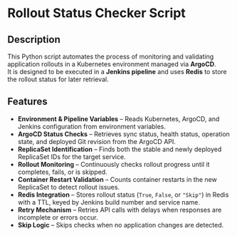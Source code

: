 # Rollout Status Checker Script

## Description
This Python script automates the process of monitoring and validating application rollouts in a Kubernetes environment managed via **ArgoCD**.  
It is designed to be executed in a **Jenkins pipeline** and uses **Redis** to store the rollout status for later retrieval.

## Features
- **Environment & Pipeline Variables** – Reads Kubernetes, ArgoCD, and Jenkins configuration from environment variables.
- **ArgoCD Status Checks** – Retrieves sync status, health status, operation state, and deployed Git revision from the ArgoCD API.
- **ReplicaSet Identification** – Finds both the stable and newly deployed ReplicaSet IDs for the target service.
- **Rollout Monitoring** – Continuously checks rollout progress until it completes, fails, or is skipped.
- **Container Restart Validation** – Counts container restarts in the new ReplicaSet to detect rollout issues.
- **Redis Integration** – Stores rollout status (`True`, `False`, or `"Skip"`) in Redis with a TTL, keyed by Jenkins build number and service name.
- **Retry Mechanism** – Retries API calls with delays when responses are incomplete or errors occur.
- **Skip Logic** – Skips checks when no application changes are detected.
